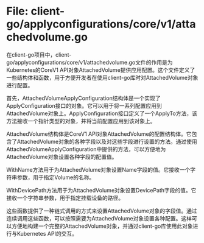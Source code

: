 # File: client-go/applyconfigurations/core/v1/attachedvolume.go

在client-go项目中，client-go/applyconfigurations/core/v1/attachedvolume.go文件的作用是为Kubernetes的CoreV1 API对象AttachedVolume提供应用配置。这个文件定义了一些结构体和函数，用于方便开发者在使用client-go库时对AttachedVolume对象进行配置。

首先，AttachedVolumeApplyConfiguration结构体是一个实现了ApplyConfiguration接口的对象。它可以用于将一系列配置应用到AttachedVolume对象上。ApplyConfiguration接口定义了一个ApplyTo方法，该方法接收一个指针类型的对象，并将当前配置应用到该对象上。

AttachedVolume结构体是CoreV1 API对象AttachedVolume的配置结构体。它包含了AttachedVolume对象的各种字段以及对这些字段进行设置的方法。通过使用AttachedVolumeApplyConfiguration中提供的方法，可以方便地为AttachedVolume对象设置各种字段的配置值。

WithName方法用于为AttachedVolume对象设置Name字段的值。它接收一个字符串参数，用于指定Volume的名称。

WithDevicePath方法用于为AttachedVolume对象设置DevicePath字段的值。它接收一个字符串参数，用于指定挂载设备的路径。

这些函数提供了一种链式调用的方式来设置AttachedVolume对象的字段值。通过连续调用这些函数，可以按照需要为AttachedVolume对象设置各种配置。这样可以方便地构建一个完整的AttachedVolume对象，并通过client-go库使用此对象进行与Kubernetes API的交互。

